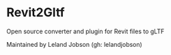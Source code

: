 # Revit2Gltf
Open source converter and plugin for Revit files to gLTF

Maintained by Leland Jobson (gh: lelandjobson)
